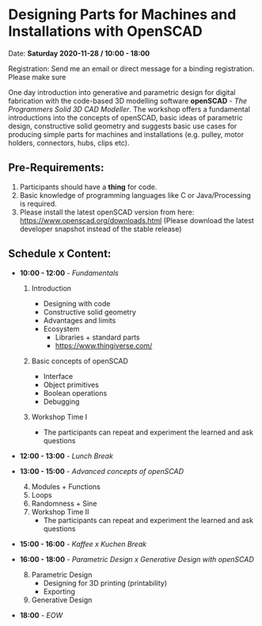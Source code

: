 # Designing Parts for Machines and Installations with OpenSCAD

Date: **Saturday 2020-11-28 / 10:00 - 18:00**

Registration: Send me an email or direct message for a binding registration. Please make sure


One day introduction into generative and parametric design for digital fabrication with the code-based 3D modelling software **openSCAD** - *The Programmers Solid 3D CAD Modeller*. The workshop offers a fundamental introductions into the concepts of openSCAD, basic ideas of parametric design, constructive solid geometry and suggests basic use cases for producing simple parts for machines and installations (e.g. pulley, motor holders, connectors, hubs, clips etc).

## Pre-Requirements:
1. Participants should have a **thing** for code.
2. Basic knowledge of programming languages like C or Java/Processing is required.
3. Please install the latest openSCAD version from here: https://www.openscad.org/downloads.html (Please download the latest developer snapshot instead of the stable release)


## Schedule x Content:

* **10:00 - 12:00** - *Fundamentals*
  1. Introduction
     - Designing with code
     - Constructive solid geometry
     - Advantages and limits
     - Ecosystem
       + Libraries + standard parts
       + https://www.thingiverse.com/

  2. Basic concepts of openSCAD 
     - Interface
     - Object primitives
     - Boolean operations
     - Debugging

  3. Workshop Time I
     - The participants can repeat and experiment the learned and ask questions  

* **12:00 - 13:00** - *Lunch Break*

* **13:00 - 15:00** -  *Advanced concepts of openSCAD*

  4. Modules + Functions
  5. Loops
  6. Randomness + Sine 
  7. Workshop Time II
     - The participants can repeat and experiment the learned and ask questions  

* **15:00 - 16:00** - *Kaffee x Kuchen Break*

* **16:00 - 18:00** - *Parametric Design x Generative Design with openSCAD*

  8. Parametric Design
     - Designing for 3D printing (printability)
     - Exporting
  9. Generative Design

* **18:00** - *EOW*
